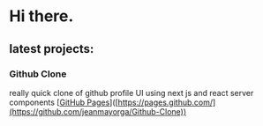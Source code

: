 # Hi there.

## latest projects:
### Github Clone
really quick clone of github profile UI using next js and react server components
[[GitHub Pages](https://github.com/jeanmayorga/Github-Clone)]([https://pages.github.com/](https://github.com/jeanmayorga/Github-Clone))
